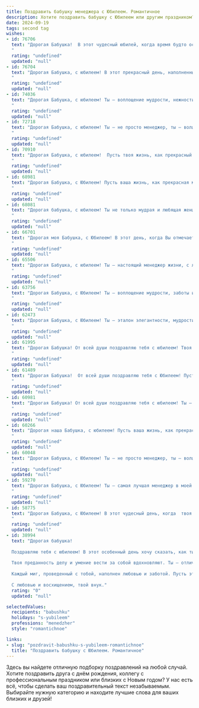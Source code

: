 ```yaml
---
title: Поздравить бабушку менеджера с Юбилеем. Романтичное
description: Хотите поздравить бабушку с Юбилеем или другим праздником? Наш ИИ создаст незабываемое поздравление, а вы обязательно выделитесь среди других.  
date: 2024-09-19
tags: second tag
wishes:
- id: 76706
  text: "Дорогая Бабушка!  В этот чудесный юбилей, когда время будто останавливается, чтобы почтить твой нежный свет, мы шлем тебе самый теплый, самый сердечный привет! Пусть твоя душа, полная доброты и мудрости, всегда сияет, как звезды на ночном небе. Ты, как самый прекрасный цветок, расцветаешь с каждым новым днем, а твоя профессия менеджера всегда была для тебя не просто работой, а способом творить добро и дарить людям радость. С днем рождения!
  "
  rating: "undefined"
  updated: "null"
- id: 76704
  text: "Дорогая Бабушка, с юбилеем! В этот прекрасный день, наполненный любовью и теплом, позвольте мне выразить свое восхищение Вашей неиссякаемой энергией, мудростью и талантом. Ваша профессия менеджера всегда была для Вас не просто работой, а настоящим призванием, ведь Вы с такой легкостью и мастерством находите общий язык с людьми, вдохновляете и мотивируете. Пусть этот юбилей станет символом Вашего нового жизненного этапа, наполненного яркими красками, радостью и любовью Ваших близких!
  "
  rating: "undefined"
  updated: "null"
- id: 74036
  text: "Дорогая Бабушка, с юбилеем! Ты – воплощение мудрости, нежности и элегантности.  Твой талант менеджера всегда восхищал меня: умение организовать, вдохновить, найти решение любой задачи.  Пусть твоя жизнь будет наполнена радостью, любовью и счастьем, как прекрасный летний сад, аромат которого всегда манит и успокаивает.
  "
  rating: "undefined"
  updated: "null"
- id: 72718
  text: "Дорогая Бабушка, с юбилеем! Ты – не просто менеджер, ты – волшебница, которая умело управляет не только своей карьерой, но и нашей любовью, нашими жизнями. Спасибо тебе за твою мудрость, за твою заботу, за твою нежность. Пусть этот юбилей станет началом новой главы в твоей жизни, полной ярких красок, тепла и счастья.
  "
  rating: "undefined"
  updated: "null"
- id: 70910
  text: "Дорогая Бабушка, с юбилеем!  Пусть твоя жизнь, как прекрасный роман, будет полна любви, ярких событий и теплых воспоминаний. Ты - не просто менеджер, ты - волшебница, управляющая своим миром с такой же грацией и мудростью, что и всегда. Желаю тебе крепкого здоровья, светлых дней и бесконечного счастья!
  "
  rating: "undefined"
  updated: "null"
- id: 68981
  text: "Дорогая Бабушка, с Юбилеем! Пусть ваша жизнь, как прекрасная мелодия, будет наполнена любовью, радостью и гармонией. Пусть ваши годы, прожитые в роли замечательного Менеджера, наполнят вас гордостью и благодарностью.  В этот день желаю вам крепкого здоровья, светлых дней и безграничного счастья!
  "
  rating: "undefined"
  updated: "null"
- id: 68081
  text: "Дорогая бабушка, с юбилеем! Ты не только мудрая и любящая женщина, но и прекрасный менеджер своей жизни! Пусть каждый день твоего юбилейного года будет полон радости, любви и благодарности за все, что ты сделала.
  "
  rating: "undefined"
  updated: "null"
- id: 66701
  text: "Дорогая моя Бабушка, с Юбилеем! В этот день, когда Вы отмечаете столь важную веху в своей жизни, я хочу выразить Вам свою бесконечную любовь и восхищение. Ваша мудрость, ваш талант, ваша потрясающая харизма и мастерство менеджера  - всё это для меня источник вдохновения и гордости. Пусть этот юбилей станет началом нового, волшебного этапа вашей жизни, наполненного счастьем, любовью и радостью!
  "
  rating: "undefined"
  updated: "null"
- id: 65506
  text: "Дорогая Бабушка, с юбилеем! Ты – настоящий менеджер жизни, с любовью управляющая своим семейным предприятием. Пусть каждый день будет наполнен радостью, а ты – всегда остаешься такой же прекрасной и любимой. Счастья тебе, крепкого здоровья и бесконечного тепла!
  "
  rating: "undefined"
  updated: "null"
- id: 63756
  text: "Дорогая Бабушка, с Юбилеем! Ты — воплощение мудрости, заботы и нежности. Пусть твоя жизнь, как прекрасный роман, будет наполнена яркими главами, полными любви, счастья и успехов. Твой менеджерский талант всегда вдохновлял и восхищал. Желаю тебе крепкого здоровья, безграничного оптимизма и  неиссякаемой энергии!
  "
  rating: "undefined"
  updated: "null"
- id: 62473
  text: "Дорогая Бабушка, с Юбилеем! Ты – эталон элегантности, мудрости и нежности. Твоя карьера менеджера была яркой, полной побед и успехов, но главное – это твоя любовь, которую ты даришь всем нам. Пусть твоя жизнь будет полна радости, тепла и прекрасных мгновений!
  "
  rating: "undefined"
  updated: "null"
- id: 61995
  text: "Дорогая Бабушка! От всей души поздравляю тебя с юбилеем! Твоя жизнь – это удивительная история, полная любви, мудрости и ярких красок.  Ты – не просто замечательный менеджер, ты – настоящий ангел-хранитель для всех, кто тебя знает. Твоя забота и тепло согревают сердца, а твоя сила духа вдохновляет. Пусть каждый новый день будет полон радости, любви и счастья! С юбилеем, дорогая!
  "
  rating: "undefined"
  updated: "null"
- id: 61489
  text: "Дорогая Бабушка!  От всей души поздравляю тебя с Юбилеем! Пусть твоя жизнь, такая яркая и полная,  будет, как нежный весенний цветок, расцветать  с каждым днем, а ты, моя любимая, всегда остаешься такой же  жизнерадостной и прекрасной, как сейчас.  Счастья тебе, любви, здоровья и много-много радостных моментов!
  "
  rating: "undefined"
  updated: "null"
- id: 60981
  text: "Дорогая Бабушка! От всей души поздравляю тебя с юбилеем! Ты – не просто менеджер, ты – талантливый руководитель, мудрый советчик и любящая душа, которая всегда держит всё под контролем, но при этом умеет радоваться жизни и дарить тепло окружающим. Твоя доброта, забота и оптимизм вдохновляют нас, а твой опыт и знания – бесценны. Пусть этот юбилей станет началом новой главы в твоей жизни, полной ярких  моментов,  любви и  счастья!
  "
  rating: "undefined"
  updated: "null"
- id: 60266
  text: "Дорогая наша Бабушка, с юбилеем! Пусть ваша жизнь, как прекрасный роман, будет полна ярких красок, волнующих страниц и счастливых завершений. Ваша мудрость и опыт - бесценный дар, ваша доброта - источник тепла, а ваша любовь - вечный источник вдохновения. Пусть каждый день будет наполнен радостью и любовью близких, а успехи в работе менеджером приносят вам удовлетворение и гордость.
  "
  rating: "undefined"
  updated: "null"
- id: 60048
  text: "Дорогая Бабушка, с Юбилеем! Ты – не просто менеджер, ты – волшебница, умеющая управлять не только рабочими процессами, но и нашими сердцами. Твоя мудрость и забота – это самый ценный капитал, который ты щедро делишь с нами. Пусть твой путь будет полон ярких моментов, а душа всегда будет петь от счастья!
  "
  rating: "undefined"
  updated: "null"
- id: 59270
  text: "Дорогая Бабушка, с Юбилеем! Ты – самая лучшая менеджер в моей жизни, умело управляя не только своей карьерой, но и нашей любовью.  Пусть каждый день будет наполнен счастьем, а твоя жизнь – бесконечной радостью!
  "
  rating: "undefined"
  updated: "null"
- id: 58775
  text: "Дорогая Бабушка, с Юбилеем! В этот чудесный день, когда  твоя жизнь расцветает новыми красками, позволь мне выразить тебе искреннее восхищение. Ты –  истинный  профессионал в сфере менеджмента,  твоя  мудрость и  талант  вдохновляют  нас  всех.  Пусть  любовь  и  счастье  будут  твоими  вечными  спутниками,  а  каждый  день  дарит  тебе  яркие  эмоции  и  радость.
  "
  rating: "undefined"
  updated: "null"
- id: 38994
  text: "Дорогая бабушка!
  
  Поздравляю тебя с юбилеем! В этот особенный день хочу сказать, как ты дорога мне. Ты — настоящая палитра жизни, раскрашенная яркими моментами и мудрыми советами.
  
  Твоя преданность делу и умение вести за собой вдохновляют. Ты — отличный менеджер не только по профессии, но и в жизни, организуя наше счастье и собирая вокруг себя теплые воспоминания.
  
  Каждый миг, проведенный с тобой, наполнен любовью и заботой. Пусть этот юбилей станет началом нового и удивительного этапа, полного радости, здоровья и незабываемых приключений.
  
  С любовью и восхищением, твой внук."
  rating: "0"
  updated: "null"

selectedValues:
  recipients: "babushku"
  holidays: "s-yubileem"
  professions: "menedzher"
  style: "romantichnoe"

links:
- slug: "pozdravit-babushku-s-yubileem-romantichnoe"
  title: "Поздравить бабушку с Юбилеем. Романтичное"
---
```


Здесь вы найдете отличную подборку поздравлений на любой случай. 
Хотите поздравить друга с днём рождения, коллегу с профессиональным праздником или близких с Новым годом? У нас есть всё, чтобы сделать ваш поздравительный текст незабываемым. Выбирайте нужную категорию и находите лучшие слова для ваших близких и друзей!
